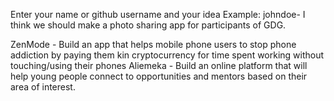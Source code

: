 Enter your name or github username and your idea
	Example: johndoe- I think we should make a photo sharing app for participants of GDG.

ZenMode - Build an app that helps mobile phone users to stop phone addiction by paying them kin cryptocurrency for time spent working without touching/using their phones
Aliemeka - Build an online platform that will help young people connect to opportunities and mentors based on their area of interest.
